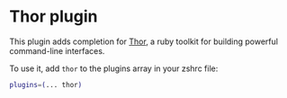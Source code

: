 # Thor plugin

This plugin adds completion for [Thor](http://whatisthor.com/), a ruby toolkit
for building powerful command-line interfaces.

To use it, add `thor` to the plugins array in your zshrc file:

```zsh
plugins=(... thor)
```
